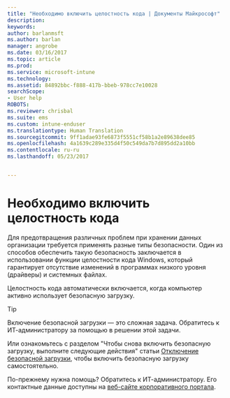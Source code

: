 ```yaml
---
title: "Необходимо включить целостность кода | Документы Майкрософт"
description: 
keywords: 
author: barlanmsft
ms.author: barlan
manager: angrobe
ms.date: 03/16/2017
ms.topic: article
ms.prod: 
ms.service: microsoft-intune
ms.technology: 
ms.assetid: 84892bbc-f888-417b-bbeb-978cc7e10028
searchScope:
- User help
ROBOTS: 
ms.reviewer: chrisbal
ms.suite: ems
ms.custom: intune-enduser
ms.translationtype: Human Translation
ms.sourcegitcommit: 9ff1adae93fe6873f5551cf58b1a2e89638dee85
ms.openlocfilehash: 4a1639c289e335d4f50c549da7b7d895dd2a10bb
ms.contentlocale: ru-ru
ms.lasthandoff: 05/23/2017


---
```


# <a name="you-need-to-enable-code-integrity"></a>Необходимо включить целостность кода

Для предотвращения различных проблем при хранении данных организации требуется применять разные типы безопасности. Один из способов обеспечить такую безопасность заключается в использовании функции целостности кода Windows, который гарантирует отсутствие изменений в программах низкого уровня (драйверы) и системных файлах.

Целостность кода автоматически включается, когда компьютер активно использует безопасную загрузку.

> [!Tip]
> Включение безопасной загрузки — это сложная задача. Обратитесь к ИТ-администратору за помощью в решении этой задачи.

Или ознакомьтесь с разделом "Чтобы снова включить безопасную загрузку, выполните следующие действия" статьи [Отключение безопасной загрузки](https://msdn.microsoft.com/library/windows/hardware/dn898540(v=vs.85).aspx), чтобы включить безопасную загрузку самостоятельно.

По-прежнему нужна помощь? Обратитесь к ИТ-администратору. Его контактные данные доступны на [веб-сайте корпоративного портала](http://portal.manage.microsoft.com).

